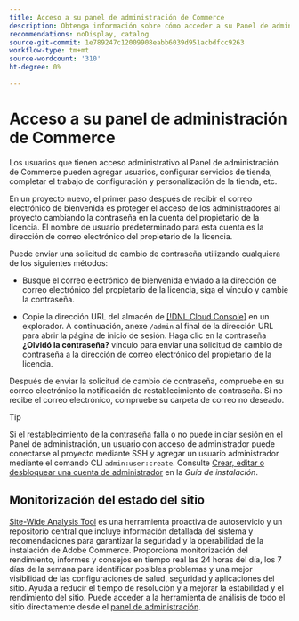```yaml
---
title: Acceso a su panel de administración de Commerce
description: Obtenga información sobre cómo acceder a su Panel de administración de Commerce.
recommendations: noDisplay, catalog
source-git-commit: 1e789247c12009908eabb6039d951acbdfcc9263
workflow-type: tm+mt
source-wordcount: '310'
ht-degree: 0%

---
```


# Acceso a su panel de administración de Commerce

Los usuarios que tienen acceso administrativo al Panel de administración de Commerce pueden agregar usuarios, configurar servicios de tienda, completar el trabajo de configuración y personalización de la tienda, etc.

En un proyecto nuevo, el primer paso después de recibir el correo electrónico de bienvenida es proteger el acceso de los administradores al proyecto cambiando la contraseña en la cuenta del propietario de la licencia. El nombre de usuario predeterminado para esta cuenta es la dirección de correo electrónico del propietario de la licencia.

Puede enviar una solicitud de cambio de contraseña utilizando cualquiera de los siguientes métodos:

- Busque el correo electrónico de bienvenida enviado a la dirección de correo electrónico del propietario de la licencia, siga el vínculo y cambie la contraseña.

- Copie la dirección URL del almacén de [[!DNL Cloud Console]](../cloud-guide/project/overview.md) en un explorador. A continuación, anexe `/admin` al final de la dirección URL para abrir la página de inicio de sesión. Haga clic en la contraseña **¿Olvidó la contraseña?** vínculo para enviar una solicitud de cambio de contraseña a la dirección de correo electrónico del propietario de la licencia.

Después de enviar la solicitud de cambio de contraseña, compruebe en su correo electrónico la notificación de restablecimiento de contraseña. Si no recibe el correo electrónico, compruebe su carpeta de correo no deseado.

>[!TIP]
>
>Si el restablecimiento de la contraseña falla o no puede iniciar sesión en el Panel de administración, un usuario con acceso de administrador puede conectarse al proyecto mediante SSH y agregar un usuario administrador mediante el comando CLI `admin:user:create`. Consulte [Crear, editar o desbloquear una cuenta de administrador](https://experienceleague.adobe.com/docs/commerce-operations/installation-guide/tutorials/admin.html) en la _Guía de instalación_.

## Monitorización del estado del sitio

[Site-Wide Analysis Tool](https://experienceleague.adobe.com/en/docs/commerce-operations/tools/site-wide-analysis-tool/intro) es una herramienta proactiva de autoservicio y un repositorio central que incluye información detallada del sistema y recomendaciones para garantizar la seguridad y la operabilidad de la instalación de Adobe Commerce. Proporciona monitorización del rendimiento, informes y consejos en tiempo real las 24 horas del día, los 7 días de la semana para identificar posibles problemas y una mejor visibilidad de las configuraciones de salud, seguridad y aplicaciones del sitio. Ayuda a reducir el tiempo de resolución y a mejorar la estabilidad y el rendimiento del sitio. Puede acceder a la herramienta de análisis de todo el sitio directamente desde el [panel de administración](https://experienceleague.adobe.com/en/docs/commerce-operations/tools/site-wide-analysis-tool/access#option-2-logging-in-to-your-site-wide-analysis-tool-dashboard-from-your-stores-admin-panel).
